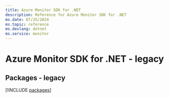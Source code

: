 ```yaml
---
title: Azure Monitor SDK for .NET
description: Reference for Azure Monitor SDK for .NET
ms.date: 07/25/2024
ms.topic: reference
ms.devlang: dotnet
ms.service: monitor
---
```

# Azure Monitor SDK for .NET - legacy
## Packages - legacy
[!INCLUDE [packages](monitor-index.md)]